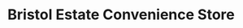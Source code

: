 ---
title: "Bristol Estate Convenience Store"
url: /brighton-and-hove/bristol-estate-convenience-store/
shop: convenience
---